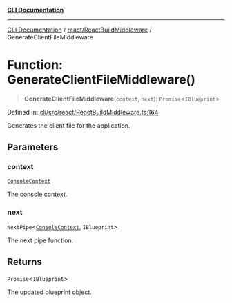 [**CLI Documentation**](../../../README.md)

***

[CLI Documentation](../../../README.md) / [react/ReactBuildMiddleware](../README.md) / GenerateClientFileMiddleware

# Function: GenerateClientFileMiddleware()

> **GenerateClientFileMiddleware**(`context`, `next`): `Promise`\<`IBlueprint`\>

Defined in: [cli/src/react/ReactBuildMiddleware.ts:164](https://github.com/stonemjs/cli/blob/f139573d7f6e29779d41fb031ed261bfcad59d09/src/react/ReactBuildMiddleware.ts#L164)

Generates the client file for the application.

## Parameters

### context

[`ConsoleContext`](../../../declarations/interfaces/ConsoleContext.md)

The console context.

### next

`NextPipe`\<[`ConsoleContext`](../../../declarations/interfaces/ConsoleContext.md), `IBlueprint`\>

The next pipe function.

## Returns

`Promise`\<`IBlueprint`\>

The updated blueprint object.

